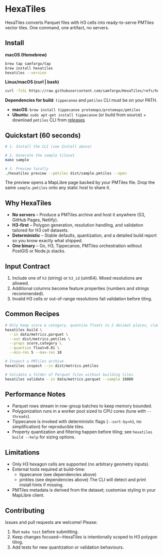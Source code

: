 # HexaTiles

HexaTiles converts Parquet files with H3 cells into ready-to-serve PMTiles vector tiles. One command, one artifact, no servers.

## Install

**macOS (Homebrew)**
```bash
brew tap samfargo/tap
brew install hexatiles
hexatiles --version
```

**Linux/macOS (curl | bash)**
```bash
curl -fsSL https://raw.githubusercontent.com/samfargo/HexaTiles/refs/heads/main/scripts/install.sh | bash
```

**Dependencies for build**: `tippecanoe` and `pmtiles` CLI must be on your PATH.

- **macOS**: `brew install tippecanoe protomaps/protomaps/pmtiles`
- **Ubuntu**: `sudo apt-get install tippecanoe` (or build from source) + download `pmtiles` CLI from [releases](https://github.com/protomaps/go-pmtiles/releases)

## Quickstart (60 seconds)

```bash
# 1. Install the CLI (see Install above)

# 2. Generate the sample tileset
make sample

# 3. Preview locally
./hexatiles preview --pmtiles dist/sample.pmtiles --open
```

The preview opens a MapLibre page backed by your PMTiles file. Drop the same `sample.pmtiles` onto any static host to share it.

## Why HexaTiles

- **No servers** – Produce a PMTiles archive and host it anywhere (S3, GitHub Pages, Netlify).
- **H3-first** – Polygon generation, resolution handling, and validation tailored for H3 cell datasets.
- **Deterministic** – Stable defaults, quantization, and a detailed build report so you know exactly what shipped.
- **One binary** – Go, H3, Tippecanoe, PMTiles orchestration without PostGIS or Node.js stacks.

## Input Contract

1. Include one of `h3` (string) or `h3_id` (uint64). Mixed resolutions are allowed.
2. Additional columns become feature properties (numbers and strings recommended).
3. Invalid H3 cells or out-of-range resolutions fail validation before tiling.

## Common Recipes

```bash
# Only keep score & category, quantize floats to 2 decimal places, clamp to resolutions 5-10
hexatiles build \
  --in data/metrics.parquet \
  --out dist/metrics.pmtiles \
  --props score,category \
  --quantize float=0.01 \
  --min-res 5 --max-res 10

# Inspect a PMTiles archive
hexatiles inspect --in dist/metrics.pmtiles

# Validate a folder of Parquet files without building tiles
hexatiles validate --in data/metrics.parquet --sample 10000
```

## Performance Notes

- Parquet rows stream in row-group batches to keep memory bounded.
- Polygonization runs in a worker pool sized to CPU cores (tune with `--threads`).
- Tippecanoe is invoked with deterministic flags (`--sort-by=h3`, no simplification) for reproducible tiles.
- Property quantization and filtering happen before tiling; see `hexatiles build --help` for sizing options.

## Limitations

- Only H3 hexagon cells are supported (no arbitrary geometry inputs).
- External tools required at build-time:
  - tippecanoe (see dependencies above)
  - pmtiles (see dependencies above)
  The CLI will detect and print install hints if missing.
- PMTiles metadata is derived from the dataset; customise styling in your MapLibre client.

## Contributing

Issues and pull requests are welcome! Please:

1. Run `make test` before submitting.
2. Keep changes focused—HexaTiles is intentionally scoped to H3 polygon tiling.
3. Add tests for new quantization or validation behaviours.
